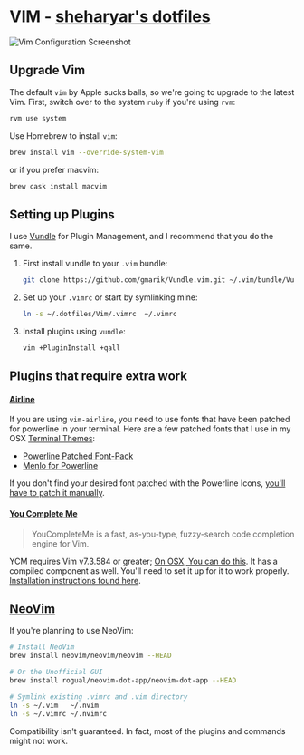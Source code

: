 VIM - [sheharyar's dotfiles](https://github.com/sheharyarn/dotfiles)
====================================================================

![Vim Configuration Screenshot](http://i.imgur.com/WSkHxAz.png)

## Upgrade Vim

The default `vim` by Apple sucks balls, so we're going to upgrade to the latest Vim. 
First, switch over to the system `ruby` if you're using `rvm`:

```bash
rvm use system
```

Use Homebrew to install `vim`:

```bash
brew install vim --override-system-vim
```

or if you prefer macvim:

```bash
brew cask install macvim
```


## Setting up Plugins

I use [Vundle](https://github.com/gmarik/Vundle.vim) for Plugin Management, and I recommend that you do the same.

1. First install vundle to your `.vim` bundle:

    ```bash
    git clone https://github.com/gmarik/Vundle.vim.git ~/.vim/bundle/Vundle.vim
    ```

2. Set up your `.vimrc` or start by symlinking mine:

    ```bash
    ln -s ~/.dotfiles/Vim/.vimrc  ~/.vimrc
    ```

3. Install plugins using `vundle`:

    ```bash
    vim +PluginInstall +qall
    ```

## Plugins that require extra work

#### [Airline](https://github.com/bling/vim-airline/)

If you are using `vim-airline`, you need to use fonts that have been patched for powerline in your terminal. Here are a few patched fonts that I use in my OSX [Terminal Themes](https://github.com/sheharyarn/dotfiles/tree/master/OSX/Terminal):

  - [Powerline Patched Font-Pack](https://github.com/powerline/fonts/)
  - [Menlo for Powerline](https://github.com/abertsch/Menlo-for-Powerline)

If you don't find your desired font patched with the Powerline Icons, [you'll have to patch it manually](https://github.com/Lokaltog/vim-powerline/tree/develop/fontpatcher).

#### [You Complete Me](https://github.com/Valloric/YouCompleteMe)

> YouCompleteMe is a fast, as-you-type, fuzzy-search code completion engine for Vim.

YCM requires Vim v7.3.584 or greater; [On OSX, You can do this](http://stackoverflow.com/a/14511970/1533054). It has a compiled component as well. You'll need to set it up for it to work properly. [Installation instructions found here](http://valloric.github.io/YouCompleteMe/).


## [NeoVim](http://neovim.io/)

If you're planning to use NeoVim:

```bash
# Install NeoVim
brew install neovim/neovim/neovim --HEAD

# Or the Unofficial GUI
brew install rogual/neovim-dot-app/neovim-dot-app --HEAD

# Symlink existing .vimrc and .vim directory
ln -s ~/.vim   ~/.nvim
ln -s ~/.vimrc ~/.nvimrc
```

Compatibility isn't guaranteed. In fact, most of the plugins and commands might not work.

